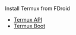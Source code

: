 
Install Termux from FDroid
- [Termux API](https://f-droid.org/en/packages/com.termux.api/)
- [Termux Boot](https://f-droid.org/en/packages/com.termux.boot/)